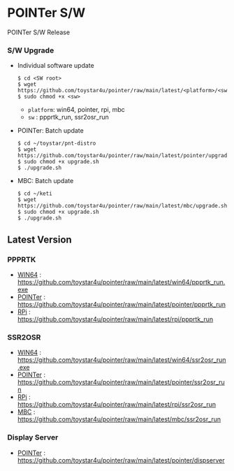 # POINTer S/W
POINTer S/W Release

### S/W Upgrade

- Individual software update
  ```
  $ cd <SW root>
  $ wget https://github.com/toystar4u/pointer/raw/main/latest/<platform>/<sw>
  $ sudo chmod +x <sw>
  ```
  * `platform`: win64, pointer, rpi, mbc
  * `sw`      : ppprtk_run, ssr2osr_run

- POINTer: Batch update
  ```
  $ cd ~/toystar/pnt-distro
  $ wget https://github.com/toystar4u/pointer/raw/main/latest/pointer/upgrade.sh
  $ sudo chmod +x upgrade.sh
  $ ./upgrade.sh
  ```
- MBC: Batch update
  ```
  $ cd ~/keti
  $ wget https://github.com/toystar4u/pointer/raw/main/latest/mbc/upgrade.sh
  $ sudo chmod +x upgrade.sh
  $ ./upgrade.sh
  ```



## Latest Version

### PPPRTK
- [WIN64](https://github.com/toystar4u/pointer/raw/main/latest/win64/ppprtk_run.exe) : https://github.com/toystar4u/pointer/raw/main/latest/win64/ppprtk_run.exe
- [POINTer](https://github.com/toystar4u/pointer/raw/main/latest/pointer/ppprtk_run) : https://github.com/toystar4u/pointer/raw/main/latest/pointer/ppprtk_run
- [RPi](https://github.com/toystar4u/pointer/raw/main/latest/rpi/ppprtk_run)         : https://github.com/toystar4u/pointer/raw/main/latest/rpi/ppprtk_run

### SSR2OSR
- [WIN64](https://github.com/toystar4u/pointer/raw/main/latest/win64/ssr2osr_run.exe) : https://github.com/toystar4u/pointer/raw/main/latest/win64/ssr2osr_run.exe
- [POINTer](https://github.com/toystar4u/pointer/raw/main/latest/pointer/ssr2osr_run) : https://github.com/toystar4u/pointer/raw/main/latest/pointer/ssr2osr_run
- [RPi](https://github.com/toystar4u/pointer/raw/main/latest/rpi/ssr2osr_run)        : https://github.com/toystar4u/pointer/raw/main/latest/rpi/ssr2osr_run
- [MBC](https://github.com/toystar4u/pointer/raw/main/latest/mbc/ssr2osr_run)        : https://github.com/toystar4u/pointer/raw/main/latest/mbc/ssr2osr_run

### Display Server
- [POINTer](https://github.com/toystar4u/pointer/raw/main/latest/pointer/dispserver) : https://github.com/toystar4u/pointer/raw/main/latest/pointer/dispserver
